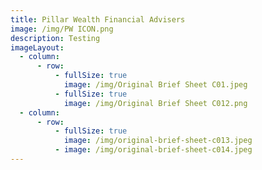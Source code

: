 ```yaml
---
title: Pillar Wealth Financial Advisers
image: /img/PW ICON.png
description: Testing
imageLayout:
  - column:
      - row:
          - fullSize: true
            image: /img/Original Brief Sheet C01.jpeg
          - fullSize: true
            image: /img/Original Brief Sheet C012.png
  - column:
      - row:
          - fullSize: true
            image: /img/original-brief-sheet-c013.jpeg
          - image: /img/original-brief-sheet-c014.jpeg
---
```


